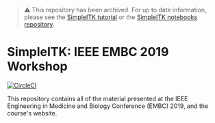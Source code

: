 > :warning: This repository has been archived. For up to date information, please see the [SimpleITK tutorial](https://simpleitk.org/TUTORIAL/) or the [SimpleITK notebooks repository](https://github.com/InsightSoftwareConsortium/SimpleITK-Notebooks).

# SimpleITK: IEEE EMBC 2019 Workshop

[![CircleCI](https://circleci.com/gh/SimpleITK/EMBC2019_WORKSHOP/tree/master.svg?style=svg)](https://circleci.com/gh/SimpleITK/EMBC2019_WORKSHOP/tree/master)

This repository contains all of the material presented at the
IEEE Engineering in Medicine and Biology Conference (EMBC) 2019, and the course's website.
